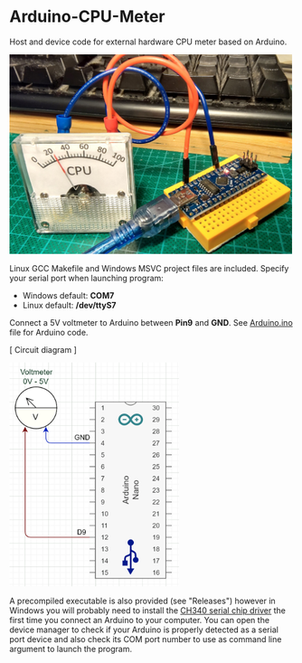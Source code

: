 # Arduino-CPU-Meter
Host and device code for external hardware CPU meter based on Arduino.

<img src="img/CPU_METER.jpg" width="500">

Linux GCC Makefile and Windows MSVC project files are included.
Specify your serial port when launching program:

<ul>
    <li> Windows default: <b>COM7</b> </li>
    <li> Linux default: <b>/dev/ttyS7</b> </li>
</ul>

Connect a 5V voltmeter to Arduino between **Pin9** and **GND**.
See [Arduino.ino](Arduino.cpp) file for Arduino code.

[ Circuit diagram ]

<img src="img/Circuito_CPUMeter.png" width="300">

A precompiled executable is also provided (see "Releases") however in Windows you will probably need to install the <a href="https://www.wch-ic.com/downloads/CH341SER_ZIP.html">CH340 serial chip driver</a> the first time you connect an Arduino to your computer.
You can open the device manager to check if your Arduino is properly detected as a serial port device and also check its COM port number to use as command line argument to launch the program.
